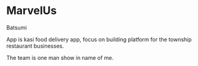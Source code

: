 # MarvelUs
Batsumi

App is kasi food delivery app, focus on building platform for the township restaurant businesses.

The team is one man show in name of me.
